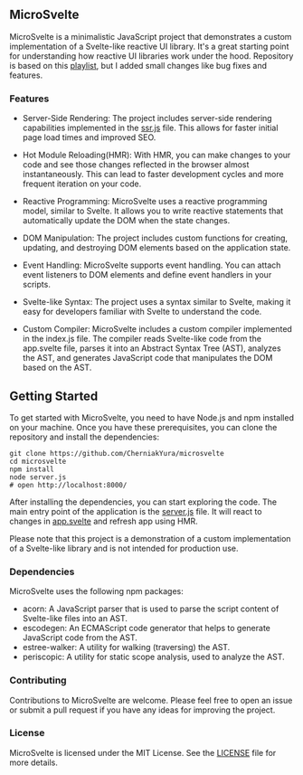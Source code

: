## MicroSvelte
MicroSvelte is a minimalistic JavaScript project that demonstrates a custom implementation of a Svelte-like reactive UI library. It's a great starting point for understanding how reactive UI libraries work under the hood.
Repository is based on this [playlist](https://youtube.com/playlist?list=PLoKaNN3BjQX1OQmFzK9SJnFXEurm1-UxQ&si=R0TeDCUHtwxv3_bf), but I added small changes like bug fixes and features.

### Features
- Server-Side Rendering: The project includes server-side rendering capabilities implemented in the [ssr.js](ssr.js) file. This allows for faster initial page load times and improved SEO.

- Hot Module Reloading(HMR): With HMR, you can make changes to your code and see those changes reflected in the browser almost instantaneously. This can lead to faster development cycles and more frequent iteration on your code.
 
- Reactive Programming: MicroSvelte uses a reactive programming model, similar to Svelte. It allows you to write reactive statements that automatically update the DOM when the state changes.

- DOM Manipulation: The project includes custom functions for creating, updating, and destroying DOM elements based on the application state.

- Event Handling: MicroSvelte supports event handling. You can attach event listeners to DOM elements and define event handlers in your scripts.

- Svelte-like Syntax: The project uses a syntax similar to Svelte, making it easy for developers familiar with Svelte to understand the code.

- Custom Compiler: MicroSvelte includes a custom compiler implemented in the index.js file. The compiler reads Svelte-like code from the app.svelte file, parses it into an Abstract Syntax Tree (AST), analyzes the AST, and generates JavaScript code that manipulates the DOM based on the AST.

## Getting Started
To get started with MicroSvelte, you need to have Node.js and npm installed on your machine. Once you have these prerequisites, you can clone the repository and install the dependencies:

```shell
git clone https://github.com/CherniakYura/microsvelte
cd microsvelte
npm install
node server.js
# open http://localhost:8000/
```

After installing the dependencies, you can start exploring the code. The main entry point of the application is the [server.js](server.js) file. It will react to changes in [app.svelte](app.svelte) and refresh app using HMR. 

Please note that this project is a demonstration of a custom implementation of a Svelte-like library and is not intended for production use.

### Dependencies
MicroSvelte uses the following npm packages:

- acorn: A JavaScript parser that is used to parse the script content of Svelte-like files into an AST.
- escodegen: An ECMAScript code generator that helps to generate JavaScript code from the AST.
- estree-walker: A utility for walking (traversing) the AST.
- periscopic: A utility for static scope analysis, used to analyze the AST.
### Contributing
Contributions to MicroSvelte are welcome. Please feel free to open an issue or submit a pull request if you have any ideas for improving the project.

### License
MicroSvelte is licensed under the MIT License. See the [LICENSE](LICENSE) file for more details.
